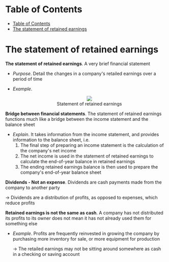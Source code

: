 <!-- TOC titleSize:1 tabSpaces:2 depthFrom:1 depthTo:6 withLinks:1 updateOnSave:1 orderedList:0 skip:0 title:1 charForUnorderedList:* -->
# Table of Contents
- [Table of Contents](#table-of-contents)
- [The statement of retained earnings](#the-statement-of-retained-earnings)
<!-- /TOC -->

# The statement of retained earnings
**The statement of retained earnings**. A very brief financial statement
* *Purpose*. Detail the changes in a company's retailed earnings over a period of time
* *Example*. 

    <div style="text-align:center">
        <img src="https://i.imgur.com/Z4B6V8i.png">
        <figcaption>Statement of retained earnings</figcaption>
    </div>

**Bridge between financial statements**. The statement of retained earnings functions much like a bridge between the income statement and the balance sheet
* *Explain*. It takes information from the income statement, and provides information to the balance sheet, i.e.
    1. The final step of preparing an income statement is the calculation of the company's net income
    2. The net income is used in the statement of retained earnings to calculate the end-of-year balance in retained earnings
    3. The ending retained earnings balance is then used to prepare the company's end-of-year balance sheet

**Dividends - Not an expense**. Dividends are cash payments made from the company to another party

$\to$ Dividends are a distribution of profits, as opposed to expenses, which reduce profits

**Retained earnings is not the same as cash**. A company has not distributed its profits to its owner does not mean it has not already used them for something else
* *Example*. Profits are frequently reinvested in growing the company by purchasing more inventory for sale, or more equipment for production

    $\to$ The retailed earnings may not be sitting around somewhere as cash in a checking or saving account